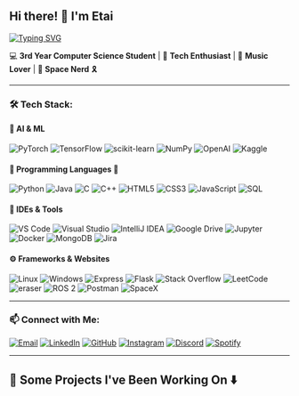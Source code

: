 ## Hi there! 👋 I'm Etai

[![Typing SVG](https://readme-typing-svg.demolab.com?font=italic&pause=1000&color=69B31CF0&background=FFFFFF00&width=435&lines=Software+Developer)](https://git.io/typing-svg)

💻 **3rd Year Computer Science Student** | 🤖 **Tech Enthusiast** | 🎵 **Music Lover** | 🚀 **Space Nerd** 🎗️

---

### 🛠️ **Tech Stack:**

#### 🧠 **AI & ML**
![PyTorch](https://img.shields.io/badge/PyTorch-EE4C2C?style=for-the-badge&logo=pytorch&logoColor=white)
![TensorFlow](https://img.shields.io/badge/TensorFlow-FF6F00?style=for-the-badge&logo=tensorflow&logoColor=white)
![scikit-learn](https://img.shields.io/badge/scikit--learn-F7931E?style=for-the-badge&logo=scikit-learn&logoColor=white)
![NumPy](https://img.shields.io/badge/numpy-%23013243.svg?style=for-the-badge&logo=numpy&logoColor=white)
![OpenAI](https://img.shields.io/badge/OpenAI-00A9FF?style=for-the-badge&logo=openai&logoColor=white)
![Kaggle](https://img.shields.io/badge/Kaggle-035a7d?style=for-the-badge&logo=kaggle&logoColor=white)

#### 🐍 **Programming Languages** 🍵

![Python](https://img.shields.io/badge/python-3670A0?style=for-the-badge&logo=python&logoColor=ffdd54)
![Java](https://img.shields.io/badge/Java-%23E98407?style=for-the-badge&logo=java&logoColor=white)
![C](https://img.shields.io/badge/c-%2300599C.svg?style=for-the-badge&logo=c&logoColor=white)
![C++](https://img.shields.io/badge/C%2B%2B-00599C?style=for-the-badge&logo=c%2B%2B&logoColor=white)
![HTML5](https://img.shields.io/badge/HTML5-E34F26?style=for-the-badge&logo=html5&logoColor=white)
![CSS3](https://img.shields.io/badge/CSS3-1572B6?style=for-the-badge&logo=css3&logoColor=white)
![JavaScript](https://img.shields.io/badge/JavaScript-F7DF1E?style=for-the-badge&logo=javascript&logoColor=black)
![SQL](https://img.shields.io/badge/SQL-4479A1?style=for-the-badge&logo=mysql&logoColor=white)

####  🔧 **IDEs & Tools**
![VS Code](https://img.shields.io/badge/VS%20Code-007ACC?style=for-the-badge&logo=visual-studio-code&logoColor=white)
![Visual Studio](https://img.shields.io/badge/Visual%20Studio-5C2D91?style=for-the-badge&logo=visual-studio&logoColor=white)
![IntelliJ IDEA](https://img.shields.io/badge/IntelliJIDEA-000000.svg?style=for-the-badge&logo=intellij-idea&logoColor=white)
![Google Drive](https://img.shields.io/badge/Drive-0F9D58?style=for-the-badge&logo=google-drive&logoColor=white)
![Jupyter](https://img.shields.io/badge/Jupyter-F37626?style=for-the-badge&logo=jupyter&logoColor=white)
![Docker](https://img.shields.io/badge/Docker-2496ED?style=for-the-badge&logo=docker&logoColor=white)
![MongoDB](https://img.shields.io/badge/MongoDB-47A248?style=for-the-badge&logo=mongodb&logoColor=white)
![Jira](https://img.shields.io/badge/jira-%230A0FFF.svg?style=for-the-badge&logo=jira&logoColor=white)

#### ⚙️ **Frameworks & Websites**
![Linux](https://img.shields.io/badge/Linux-FCC624?style=for-the-badge&logo=linux&logoColor=black)
![Windows](https://img.shields.io/badge/Windows-0078D6?style=for-the-badge&logo=windows&logoColor=white)
![Express](https://img.shields.io/badge/Express-000000?style=for-the-badge&logo=express&logoColor=white)
![Flask](https://img.shields.io/badge/Flask-000000?style=for-the-badge&logo=flask&logoColor=white)
![Stack Overflow](https://img.shields.io/badge/-Stackoverflow-FE7A16?style=for-the-badge&logo=stack-overflow&logoColor=white)
![LeetCode](https://img.shields.io/badge/LeetCode-000000?style=for-the-badge&logo=LeetCode&logoColor=#d16c06)
![eraser](https://img.shields.io/badge/eraser-FF4040?style=for-the-badge&logo=eraser&logoColor=white)
![ROS 2](https://img.shields.io/badge/ROS%202-22313F?style=for-the-badge&logo=ros&logoColor=white)
![Postman](https://img.shields.io/badge/Postman-FF6C37?style=for-the-badge&logo=postman&logoColor=white)
![SpaceX](https://img.shields.io/badge/SpaceX-000000?style=for-the-badge&logo=spacex&logoColor=white)

<!--

### 🚀 **Some Projects I've Been Working On**:
🔹 [**Neural Network Binary Classification Using NumPy**](https://github.com/Etaizil/NN_binary_classification_numpy)   
🔹 [**Neural Network Binary And Multiclass Classification**](https://github.com/Etaizil/NN_binary_multiclass_classification)   
🔹 [**Book Scrabble Game - Server Side**](https://github.com/Etaizil/Book_Scrabble_Backend)   
🔹 [**Coffee Shop Website**](https://github.com/CoffeeShopTeam/CoffeeShopRepo)   

 -->
 
<!--
---
![WakaTime Stats](https://github-readme-stats.vercel.app/api/wakatime?username=Etaizil)
-->
---

### 📫 **Connect with Me:**
[![Email](https://img.shields.io/badge/Email-D14836?style=for-the-badge&logo=gmail&logoColor=white)](mailto:zilbermanetai@gmail.com)
[![LinkedIn](https://img.shields.io/badge/LinkedIn-0A66C2?style=for-the-badge&logo=linkedin&logoColor=white)](https://www.linkedin.com/in/etaizilberman/)
[![GitHub](https://img.shields.io/badge/GitHub-000000?style=for-the-badge&logo=github&logoColor=white)](https://github.com/Etaizil)
[![Instagram](https://img.shields.io/badge/Instagram-E4405F?style=for-the-badge&logo=instagram&logoColor=white)](https://www.instagram.com/etaizilberman/) 
[![Discord](https://img.shields.io/badge/Discord-5865F2?style=for-the-badge&logo=discord&logoColor=white)](https://discordapp.com/users/1054704905006366831)
[![Spotify](https://img.shields.io/badge/Spotify-1DB954?style=for-the-badge&logo=spotify&logoColor=white)](https://open.spotify.com/user/21hw2h2nplxnazq5gn2x66wcq)

---

## 🚀 **Some Projects I've Been Working On** ⬇️

